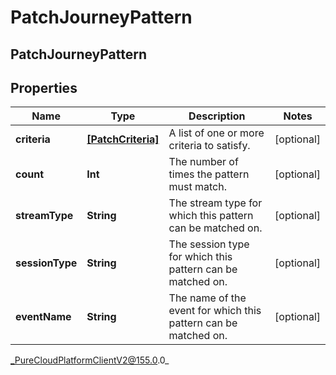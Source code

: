 # PatchJourneyPattern

## PatchJourneyPattern

## Properties

|Name | Type | Description | Notes|
|------------ | ------------- | ------------- | -------------|
| **criteria** | [**[PatchCriteria]**](PatchCriteria) | A list of one or more criteria to satisfy. | [optional] |
| **count** | **Int** | The number of times the pattern must match. | [optional] |
| **streamType** | **String** | The stream type for which this pattern can be matched on. | [optional] |
| **sessionType** | **String** | The session type for which this pattern can be matched on. | [optional] |
| **eventName** | **String** | The name of the event for which this pattern can be matched on. | [optional] |



_PureCloudPlatformClientV2@155.0.0_
